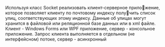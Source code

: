 Используя класс Socket реализовать клиент-серверное приложение, которое позволяет клиенту по почтовому индексу получить список улиц, соответствующих этому индексу. Данные об 
улицах могут хранится в файловой или реляционной базе данных 
или в xml файле. Клиент - Windows Forms или WPF приложение, 
сервер - консольное приложение. Запрос клиента выполняется в 
отдельном (не интерфейсном) потоке, сервер - асинхронный
